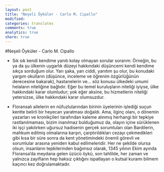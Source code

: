 ```yaml
---
layout: post
title: "Neşeli Öyküler - Carlo M. Cipallo"
modified:
categories: translates
comments: true
analytics: true
share: true
---
```


#Neşeli Öyküler - Carlo M. Cipallo

-   Sık sık kendi kendime yanıtı kolay olmayan sorular sorarım: 
Örneğin, bu ya da şu ülkenin uygarlık düzeyi hakkındaki düşüncemi kendi kendime 
sıkça sorduğum olur. Yarı şaka, yarı ciddi, yanıtım şu olur, bu konudaki yargım 
okulların (düşünce, inceleme ve öğrenim özgürlüğünün derecesine bakarak), 
hastanelerin ve… söz konusu ülkedeki umumi helaların niteliğine bağlıdır. 
Eğer bu temel kuruluşların niteliği iyiyse, ülke hakkındaki karar olumludur; 
yok eğer aksine, bu hizmetlerin niteliği yetersizse, ülke hakkındaki karar olumsuzdur.

-   Floransalı ailelerin en nüfuzlularından birinin üyelerinin işlediği suçun 
kentte belirli bir heyecan yaratması doğaldı. Ama, ilginç olanı, o dönemin yazarları ve 
kronikçileri tarafından kaleme alınmış herhangi bir tepkiye rastlanılmaması, bizim inanılmaz 
bulduğumuz da, olayın içine sürüklenen iki işçi yakılırken uğursuz hadisenin gerçek sorumluları 
olan Bardilerin, mahkum edilmiş olmalarına karşın, çarptırıldıkları cezayı çekmedikleri 
gibi kısa bir süre sonra da kent yönetimindeki önemli görevli ve sorumlular arasına yeniden 
kabul edilmeleridir. Her ne şekilde olursa olsun, insanların tepkilerinden bağımsız olarak, 
1345 yılının Ekim ayında Floransa’da meydana gelen üzücü öykü, son tahlilde, her zaman ve 
yalnızca zayıfların hep haksız çıktığını ispatlayan o kutsal kuramı bilmem kaçıncı kez doğrulamaktadır.

